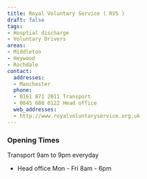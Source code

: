 ```yaml
---
title: Royal Voluntary Service ( RVS )
draft: false
tags:
- Hosptial discharge
- Voluntary Drivers
areas:
- Middleton
- Heywood
- Rochdale
contact:
  addresses:
  - Manchester
  phone:
  - 0161 871 2011 Transport
  - 0845 608 0122 Head office
  web_addresses:
  - http://www.royalvoluntaryservice.org.uk
---
```


### Opening Times
Transport 9am to 9pm everyday

* Head office Mon - Fri 8am - 6pm


